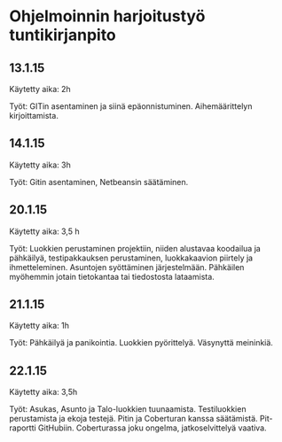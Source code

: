 # Ohjelmoinnin harjoitustyö tuntikirjanpito

## 13.1.15

Käytetty aika: 2h

Työt: GITin asentaminen ja siinä epäonnistuminen. Aihemäärittelyn kirjoittamista.

## 14.1.15

Käytetty aika: 3h

Työt: Gitin asentaminen, Netbeansin säätäminen.

## 20.1.15

Käytetty aika: 3,5 h

Työt: Luokkien perustaminen projektiin, niiden alustavaa koodailua ja pähkäilyä, testipakkauksen perustaminen, luokkakaavion piirtely ja ihmetteleminen.
Asuntojen syöttäminen järjestelmään. Pähkäilen myöhemmin jotain tietokantaa tai tiedostosta lataamista.

## 21.1.15

Käytetty aika: 1h

Työt: Pähkäilyä ja panikointia. Luokkien pyörittelyä. Väsynyttä meininkiä.

## 22.1.15

Käytetty aika: 3,5h

Työt: Asukas, Asunto ja Talo-luokkien tuunaamista. Testiluokkien perustamista ja ekoja testejä. Pitin ja Coberturan kanssa säätämistä. Pit-raportti GitHubiin. Coberturassa joku ongelma, jatkoselvittelyä vaativa.

